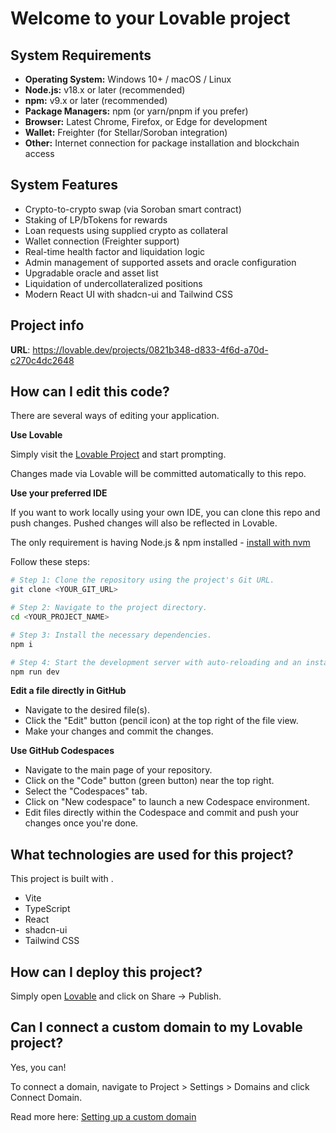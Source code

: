 # Welcome to your Lovable project

## System Requirements

- **Operating System:** Windows 10+ / macOS / Linux
- **Node.js:** v18.x or later (recommended)
- **npm:** v9.x or later (recommended)
- **Package Managers:** npm (or yarn/pnpm if you prefer)
- **Browser:** Latest Chrome, Firefox, or Edge for development
- **Wallet:** Freighter (for Stellar/Soroban integration)
- **Other:** Internet connection for package installation and blockchain access

## System Features

- Crypto-to-crypto swap (via Soroban smart contract)
- Staking of LP/bTokens for rewards
- Loan requests using supplied crypto as collateral
- Wallet connection (Freighter support)
- Real-time health factor and liquidation logic
- Admin management of supported assets and oracle configuration
- Upgradable oracle and asset list
- Liquidation of undercollateralized positions
- Modern React UI with shadcn-ui and Tailwind CSS

## Project info

**URL**: https://lovable.dev/projects/0821b348-d833-4f6d-a70d-c270c4dc2648

## How can I edit this code?

There are several ways of editing your application.

**Use Lovable**

Simply visit the [Lovable Project](https://lovable.dev/projects/0821b348-d833-4f6d-a70d-c270c4dc2648) and start prompting.

Changes made via Lovable will be committed automatically to this repo.

**Use your preferred IDE**

If you want to work locally using your own IDE, you can clone this repo and push changes. Pushed changes will also be reflected in Lovable.

The only requirement is having Node.js & npm installed - [install with nvm](https://github.com/nvm-sh/nvm#installing-and-updating)

Follow these steps:

```sh
# Step 1: Clone the repository using the project's Git URL.
git clone <YOUR_GIT_URL>

# Step 2: Navigate to the project directory.
cd <YOUR_PROJECT_NAME>

# Step 3: Install the necessary dependencies.
npm i

# Step 4: Start the development server with auto-reloading and an instant preview.
npm run dev
```

**Edit a file directly in GitHub**

- Navigate to the desired file(s).
- Click the "Edit" button (pencil icon) at the top right of the file view.
- Make your changes and commit the changes.

**Use GitHub Codespaces**

- Navigate to the main page of your repository.
- Click on the "Code" button (green button) near the top right.
- Select the "Codespaces" tab.
- Click on "New codespace" to launch a new Codespace environment.
- Edit files directly within the Codespace and commit and push your changes once you're done.

## What technologies are used for this project?

This project is built with .

- Vite
- TypeScript
- React
- shadcn-ui
- Tailwind CSS

## How can I deploy this project?

Simply open [Lovable](https://lovable.dev/projects/0821b348-d833-4f6d-a70d-c270c4dc2648) and click on Share -> Publish.

## Can I connect a custom domain to my Lovable project?

Yes, you can!

To connect a domain, navigate to Project > Settings > Domains and click Connect Domain.

Read more here: [Setting up a custom domain](https://docs.lovable.dev/tips-tricks/custom-domain#step-by-step-guide)
